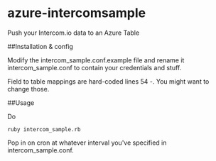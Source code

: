 # azure-intercomsample

Push your Intercom.io data to an Azure Table

##Installation & config

Modify the intercom_sample.conf.example file and rename it intercom_sample.conf to contain your credentials and stuff.

Field to table mappings are hard-coded lines 54 -. You might want to change those.

##Usage

Do

```
ruby intercom_sample.rb
```

Pop in on cron at whatever interval you've specified in intercom_sample.conf.